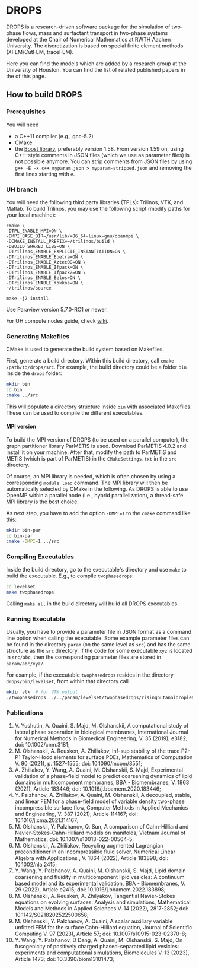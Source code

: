 # DROPS

DROPS is a research-driven software package for the simulation of 
two-phase flows, mass and surfactant transport in two-phase systems developed 
at the Chair of Numerical Mathematics at RWTH Aachen University. 
The discretization is based on special finite element methods (XFEM/CutFEM, traceFEM).

Here you can find the models which are added by a research group at the University of Houston. You can find the list of related published papers in the of this page. 

## How to build DROPS

### Prerequisites

You will need
* a C++11 compiler (e.g., gcc-5.2)
* CMake
* the [Boost library](http://www.boost.org/users/history/), preferably version 
  1.58. From version 1.59 on, using C++-style comments in JSON files (which we use 
  as parameter files) is not possible anymore. You can strip comments from JSON
  files by using `g++ -E -x c++ myparam.json > myparam-stripped.json` and removing
  the first lines starting with `#`.
  
### UH branch

You will need the following third party libraries (TPLs): Trilinos, VTK, and Matlab. To build Trilinos, you may use the following script (modify paths for your local machine):

```
cmake \
-DTPL_ENABLE_MPI=ON \
-DMPI_BASE_DIR=/usr/lib/x86_64-linux-gnu/openmpi \
-DCMAKE_INSTALL_PREFIX=~/trilinos/build \
-DBUILD_SHARED_LIBS=ON \
-DTrilinos_ENABLE_EXPLICIT_INSTANTIATION=ON \
-DTrilinos_ENABLE_Epetra=ON \
-DTrilinos_ENABLE_AztecOO=ON \
-DTrilinos_ENABLE_Ifpack=ON \
-DTrilinos_ENABLE_Ifpack2=ON \
-DTrilinos_ENABLE_Belos=ON \
-DTrilinos_ENABLE_Kokkos=ON \
~/trilinos/source

make -j2 install
```
Use Paraview version 5.7.0-RC1 or newer.

For UH compute nodes guide, check [wiki](https://sites.google.com/view/josiclabwiki/home).

### Generating Makefiles

CMake is used to generate the build system based on Makefiles.

First, generate a build directory. Within this build directory, call 
`cmake /path/to/drops/src`. For example, the build directory could be a folder 
`bin` inside the `drops` folder:

```bash
mkdir bin
cd bin
cmake ../src
```

This will populate a directory structure inside `bin` with associated Makefiles.
These can be used to compile the different executables.

#### MPI version

To build the MPI version of DROPS (to be used on a parallel computer),
the graph partitioner library ParMETIS is used. Download ParMETIS 4.0.2
and install it on your machine. After that, modify the path to ParMETIS and METIS
(which is part of ParMETIS) in the `CMakeSettings.txt` in the `src` directory.

Of course, an MPI library is needed, which is often chosen by using a corresponding
`module load` command. The MPI library will then be automatically selected by 
CMake in the following. As DROPS is able to use OpenMP within a parallel node 
(i.e., hybrid parallelization), a thread-safe MPI library is the best choice.

As next step, you have to add the option `-DMPI=1` to the `cmake` command like this:
```bash
mkdir bin-par
cd bin-par
cmake -DMPI=1 ../src
```

### Compiling Executables

Inside the build directory, go to the executable's directory and use `make`
to build the executable. E.g., to compile `twophasedrops`:

```bash
cd levelset
make twophasedrops
```

Calling `make all` in the build directory will build all DROPS executables.

### Running Executable

Usually, you have to provide a parameter file in JSON format as a command line
option when calling the executable. Some example parameter files can be found
in the directory `param` (on the same level as `src`) and has the same structure
as the `src` directory. If the code for some executable `xyz` is located in 
`src/abc`, then the corresponding parameter files are stored in `param/abc/xyz/`.

For example, if the executable `twophasedrops`
resides in the directory `drops/bin/levelset`, from within that directory call

```bash
mkdir vtk  # for VTK output
./twophasedrops ../../param/levelset/twophasedrops/risingbutanoldroplet.json
```

### Publications
1. V.  Yushutin, A. Quaini, S. Majd, M. Olshanskii, A computational study of lateral phase separation in biological membranes, International Journal for Numerical Methods in Biomedical Engineering, V. 35 (2019), e3182;  doi: 10.1002/cnm.3181;
2. M. Olshanskii, A.  Reusken, A.  Zhiliakov, Inf-sup stability of the trace P2-P1 Taylor-Hood elements for surface PDEs, Mathematics of Computation V.  90 (2021), p. 1527-1555; doi: 10.1090/mcom/3551;
3. A.  Zhiliakov, Y.  Wang, A. Quaini, M. Olshanskii, S. Majd, Experimental validation of a phase-field model to predict coarsening dynamics of lipid domains in multicomponent membranes, BBA - Biomembranes, V.  1863 (2021), Article 183446;   doi: 10.1016/j.bbamem.2020.183446;
4. Y.  Palzhanov, A.  Zhiliakov, A.  Quaini, M.  Olshanskii, A decoupled, stable, and linear FEM for a phase-field model of variable density two-phase incompressible surface flow, Computer Methods in Applied Mechanics and Engineering, V.  387 (2021), Article 114167;   doi: 10.1016/j.cma.2021.114167;
5. M. Olshanskii, Y.  Palzhanov, Q.  Sun, A comparison of Cahn-Hilliard and Navier-Stokes-Cahn-Hilliard models on manifolds, Vietnam Journal of Mathematics,   doi: 10.1007/s10013-022-00564-5;
6. M. Olshanskii, A.  Zhiliakov, Recycling augmented Lagrangian preconditioner in an incompressible fluid solver, Numerical Linear Algebra with Applications , V.  1864 (2022), Article 183898; doi: 10.1002/nla.2415;
7. Y.  Wang, Y.  Palzhanov, A. Quaini, M. Olshanskii, S. Majd, Lipid domain coarsening and fluidity in multicomponent lipid vesicles: A continuum based model and its experimental validation,   BBA - Biomembranes, V.  29 (2022), Article e2415;   doi: 10.1016/j.bbamem.2022.183898;
8. M. Olshanskii, A. Reusken, A. Zhilyakov, Tangential Navier-Stokes equations on evolving surfaces: Analysis and simulations, Mathematical Models and Methods in Applied Sciences V.  14 (2022), 2817-2852; doi: 10.1142/S0218202522500658;
9. M. Olshanskii, Y. Palzhanov, A. Quaini, A scalar auxiliary variable unfitted FEM for the surface Cahn-Hilliard equation, Journal of Scientific Computing V.  97 (2023), Article 57; doi: 10.1007/s10915-023-02370-8;
10. Y. Wang, Y. Palzhanov, D Dang, A. Quaini, M. Olshanskii, S. Majd, On fusogenicity of positively charged phased-separated lipid vesicles: experiments and computational simulations, Biomolecules V.  13 (2023), Article 1473; doi: 10.3390/biom13101473; 
